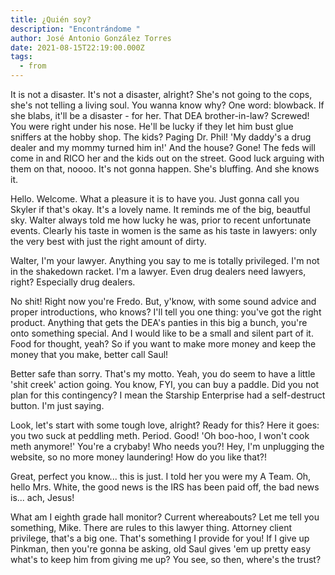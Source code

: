 ```yaml
---
title: ¿Quién soy?
description: "Encontrándome "
author: José Antonio González Torres
date: 2021-08-15T22:19:00.000Z
tags:
  - from
---
```

It is not a disaster. It's not a disaster, alright? She's not going to the cops, she's not telling a living soul. You wanna know why? One word: blowback. If she blabs, it'll be a disaster - for her. That DEA brother-in-law? Screwed! You were right under his nose. He'll be lucky if they let him bust glue sniffers at the hobby shop. The kids? Paging Dr. Phil! 'My daddy's a drug dealer and my mommy turned him in!' And the house? Gone! The feds will come in and RICO her and the kids out on the street. Good luck arguing with them on that, noooo. It's not gonna happen. She's bluffing. And she knows it. 

Hello. Welcome. What a pleasure it is to have you. Just gonna call you Skyler if that's okay. It's a lovely name. It reminds me of the big, beautful sky. Walter always told me how lucky he was, prior to recent unfortunate events. Clearly his taste in women is the same as his taste in lawyers: only the very best with just the right amount of dirty. 

Walter, I'm your lawyer. Anything you say to me is totally privileged. I'm not in the shakedown racket. I'm a lawyer. Even drug dealers need lawyers, right? Especially drug dealers. 

No shit! Right now you're Fredo. But, y'know, with some sound advice and proper introductions, who knows? I'll tell you one thing: you've got the right product. Anything that gets the DEA's panties in this big a bunch, you're onto something special. And I would like to be a small and silent part of it. Food for thought, yeah? So if you want to make more money and keep the money that you make, better call Saul! 

Better safe than sorry. That's my motto. Yeah, you do seem to have a little 'shit creek' action going. You know, FYI, you can buy a paddle. Did you not plan for this contingency? I mean the Starship Enterprise had a self-destruct button. I'm just saying. 

Look, let's start with some tough love, alright? Ready for this? Here it goes: you two suck at peddling meth. Period. Good! 'Oh boo-hoo, I won't cook meth anymore!' You're a crybaby! Who needs you?! Hey, I'm unplugging the website, so no more money laundering! How do you like that?! 

Great, perfect you know... this is just. I told her you were my A Team. Oh, hello Mrs. White, the good news is the IRS has been paid off, the bad news is... ach, Jesus! 

What am I eighth grade hall monitor? Current whereabouts? Let me tell you something, Mike. There are rules to this lawyer thing. Attorney client privilege, that's a big one. That's something I provide for you! If I give up Pinkman, then you're gonna be asking, old Saul gives 'em up pretty easy what's to keep him from giving me up? You see, so then, where's the trust?